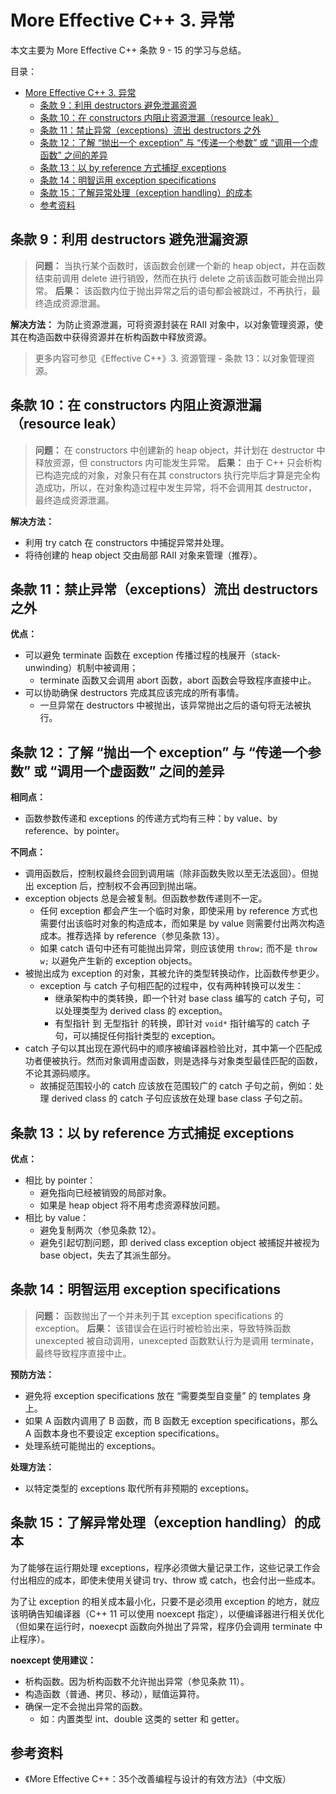 # More Effective C++ 3. 异常

本文主要为 More Effective C++ 条款 9 - 15 的学习与总结。

目录：

- [More Effective C++ 3. 异常](#more-effective-c-3-异常)
  - [条款 9：利用 destructors 避免泄漏资源](#条款-9利用-destructors-避免泄漏资源)
  - [条款 10：在 constructors 内阻止资源泄漏（resource leak）](#条款-10在-constructors-内阻止资源泄漏resource-leak)
  - [条款 11：禁止异常（exceptions）流出 destructors 之外](#条款-11禁止异常exceptions流出-destructors-之外)
  - [条款 12：了解 “抛出一个 exception” 与 “传递一个参数” 或 “调用一个虚函数” 之间的差异](#条款-12了解-抛出一个-exception-与-传递一个参数-或-调用一个虚函数-之间的差异)
  - [条款 13：以 by reference 方式捕捉 exceptions](#条款-13以-by-reference-方式捕捉-exceptions)
  - [条款 14：明智运用 exception specifications](#条款-14明智运用-exception-specifications)
  - [条款 15：了解异常处理（exception handling）的成本](#条款-15了解异常处理exception-handling的成本)
  - [参考资料](#参考资料)

## 条款 9：利用 destructors 避免泄漏资源

> **问题：** 当执行某个函数时，该函数会创建一个新的 heap object，并在函数结束前调用 delete 进行销毁，然而在执行 delete 之前该函数可能会抛出异常。
> **后果：** 该函数内位于抛出异常之后的语句都会被跳过，不再执行，最终造成资源泄漏。

**解决方法：** 为防止资源泄漏，可将资源封装在 RAII 对象中，以对象管理资源，使其在构造函数中获得资源并在析构函数中释放资源。

> 更多内容可参见《Effective C++》3. 资源管理 - 条款 13：以对象管理资源。

## 条款 10：在 constructors 内阻止资源泄漏（resource leak）

> **问题：** 在 constructors 中创建新的 heap object，并计划在 destructor 中释放资源，但 constructors 内可能发生异常。
> **后果：** 由于 C++ 只会析构已构造完成的对象，对象只有在其 constructors 执行完毕后才算是完全构造成功，所以，在对象构造过程中发生异常，将不会调用其 destructor，最终造成资源泄漏。

**解决方法：**

* 利用 try catch 在 constructors 中捕捉异常并处理。
* 将待创建的 heap object 交由局部 RAII 对象来管理（推荐）。

## 条款 11：禁止异常（exceptions）流出 destructors 之外

**优点：**

* 可以避免 terminate 函数在 exception 传播过程的栈展开（stack-unwinding）机制中被调用；
  * terminate 函数又会调用 abort 函数，abort 函数会导致程序直接中止。
* 可以协助确保 destructors 完成其应该完成的所有事情。
  * 一旦异常在 destructors 中被抛出，该异常抛出之后的语句将无法被执行。

## 条款 12：了解 “抛出一个 exception” 与 “传递一个参数” 或 “调用一个虚函数” 之间的差异

**相同点：**

* 函数参数传递和 exceptions 的传递方式均有三种：by value、by reference、by pointer。

**不同点：**

* 调用函数后，控制权最终会回到调用端（除非函数失败以至无法返回）。但抛出 exception 后，控制权不会再回到抛出端。
* exception objects 总是会被复制。但函数参数传递则不一定。
  * 任何 exception 都会产生一个临时对象，即使采用 by reference 方式也需要付出该临时对象的构造成本，而如果是 by value 则需要付出两次构造成本。推荐选择 by reference（参见条款 13）。
  * 如果 catch 语句中还有可能抛出异常，则应该使用 `throw;` 而不是 `throw w;` 以避免产生新的 exception objects。
* 被抛出成为 exception 的对象，其被允许的类型转换动作，比函数传参更少。
  * exception 与 catch 子句相匹配的过程中，仅有两种转换可以发生：
    * 继承架构中的类转换，即一个针对 base class 编写的 catch 子句，可以处理类型为 derived class 的 exception。
    * 有型指针 到 无型指针 的转换，即针对 `void*` 指针编写的 catch 子句，可以捕捉任何指针类型的 exception。
* catch 子句以其出现在源代码中的顺序被编译器检验比对，其中第一个匹配成功者便被执行。然而对象调用虚函数，则是选择与对象类型最佳匹配的函数，不论其源码顺序。
  * 故捕捉范围较小的 catch 应该放在范围较广的 catch 子句之前，例如：处理 derived class 的 catch 子句应该放在处理 base class 子句之前。

## 条款 13：以 by reference 方式捕捉 exceptions

**优点：**

* 相比 by pointer：
  * 避免指向已经被销毁的局部对象。
  * 如果是 heap object 将不用考虑资源释放问题。
* 相比 by value：
  * 避免复制两次（参见条款 12）。
  * 避免引起切割问题，即 derived class exception object 被捕捉并被视为 base object，失去了其派生部分。

## 条款 14：明智运用 exception specifications

> **问题：** 函数抛出了一个并未列于其 exception specifications 的 exception。
> **后果：** 该错误会在运行时被检验出来，导致特殊函数 unexcepted 被自动调用，unexcepted 函数默认行为是调用 terminate，最终导致程序直接中止。

**预防方法：**

* 避免将 exception specifications 放在 “需要类型自变量” 的 templates 身上。
* 如果 A 函数内调用了 B 函数，而 B 函数无 exception specifications，那么 A 函数本身也不要设定 exception specifications。
* 处理系统可能抛出的 exceptions。

**处理方法：**

* 以特定类型的 exceptions 取代所有非预期的 exceptions。

## 条款 15：了解异常处理（exception handling）的成本

为了能够在运行期处理 exceptions，程序必须做大量记录工作，这些记录工作会付出相应的成本，即使未使用关键词 try、throw 或 catch，也会付出一些成本。

为了让 exception 的相关成本最小化，只要不是必须用 exception 的地方，就应该明确告知编译器（C++ 11 可以使用 noexcept 指定），以便编译器进行相关优化（但如果在运行时，noexecpt 函数向外抛出了异常，程序仍会调用 terminate 中止程序）。

**noexcept 使用建议：**

* 析构函数。因为析构函数不允许抛出异常（参见条款 11）。
* 构造函数（普通、拷贝、移动），赋值运算符。
* 确保一定不会抛出异常的函数。
  * 如：内置类型 int、double 这类的 setter 和 getter。

## 参考资料

* 《More Effective C++：35个改善编程与设计的有效方法》（中文版）
